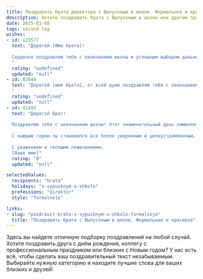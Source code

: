 ```yaml
---
title: Поздравить брата директора с Выпускным в школе. Формальное и красивое
description: Хотите поздравить брата с Выпускным в школе или другим праздником? Наш ИИ создаст незабываемое поздравление, а вы обязательно выделитесь среди других.  
date: 2025-01-08
tags: second tag
wishes:
- id: 133577
  text: "Дорогой [Имя брата]!
  
  Сердечно поздравляю тебя с окончанием школы и успешным выбором дальнейшего профессионального пути!  Твой выбор профессии директора — это свидетельство твоего амбициозного мышления, организаторских способностей и стремления к лидерству. Желаю тебе успехов в твоей карьере, реализации всех твоих планов и достижений на этом ответственном поприще.  Пусть твой путь будет полон интересных задач,  верных решений и заслуженного уважения.  Горжусь тобой!
  "
  rating: "undefined"
  updated: "null"
- id: 82046
  text: "Дорогой [имя брата], от всей души поздравляю тебя с окончанием школы и получением диплома! Ты всегда был ответственным и целеустремленным молодым человеком, и теперь, стоя на пороге новой жизни, ты готов покорять новые вершины. Пусть твой путь директора будет наполнен успехами, достижениями и вдохновением! Желаю тебе мудрости, уверенности в себе и ярких побед в твоей профессиональной карьере!
  "
  rating: "undefined"
  updated: "null"
- id: 41492
  text: "Дорогой брат!
  
  Поздравляю тебя с окончанием школы! Этот знаменательный день символизирует не только завершение важного этапа в твоей жизни, но и открывает перед тобой новые горизонты и возможности. Твоя трудолюбие, настойчивость и стремление к знаниям заслуживают искренних похвал и восхищения.
  
  С каждым годом ты становился все более уверенным и целеустремленным, и я уверен, что впереди тебя ждут большие достижения. Поздравляю тебя с получением диплома и желаю, чтобы каждый следующий шаг был успешным и вдохновляющим. Пусть на твоем жизненном пути встречаются только лучшие возможности, а все твои мечты сбываются!
  
  С уважением и теплыми пожеланиями,
  [Ваше имя]"
  rating: "0"
  updated: "null"

selectedValues:
  recipients: "brata"
  holidays: "s-vypusknym-v-shkole"
  professions: "direktor"
  style: "formalnoje"

links:
- slug: "pozdravit-brata-s-vypusknym-v-shkole-formalnoje"
  title: "Поздравить брата с Выпускным в школе. Формальное и красивое"
---
```


Здесь вы найдете отличную подборку поздравлений на любой случай. 
Хотите поздравить друга с днём рождения, коллегу с профессиональным праздником или близких с Новым годом? У нас есть всё, чтобы сделать ваш поздравительный текст незабываемым. Выбирайте нужную категорию и находите лучшие слова для ваших близких и друзей!
